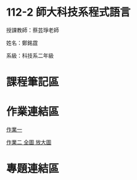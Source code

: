 # 112-2 師大科技系程式語言

授課教師：蔡芸琤老師

姓名：鄭銘霆

系級：科技系二年級

# 課程筆記區

# 作業連結區

<a href="https://github.com/MartinMartout/web/blob/main/Untitled.ipynb"> 作業一 <a>


<a href="https://github.com/MartinMartout/web/blob/main/Pokemon%20Data.ipynb"> 作業二 <a>   <a href="https://github.com/MartinMartout/web/blob/main/%E8%9E%A2%E5%B9%95%E6%93%B7%E5%8F%96%E7%95%AB%E9%9D%A2%202024-03-27%20222737.png"> 全圖 <a>   <a href="https://github.com/MartinMartout/web/blob/main/%E8%9E%A2%E5%B9%95%E6%93%B7%E5%8F%96%E7%95%AB%E9%9D%A2%202024-03-27%20222713.png"> 放大圖 <a>

# 專題連結區
